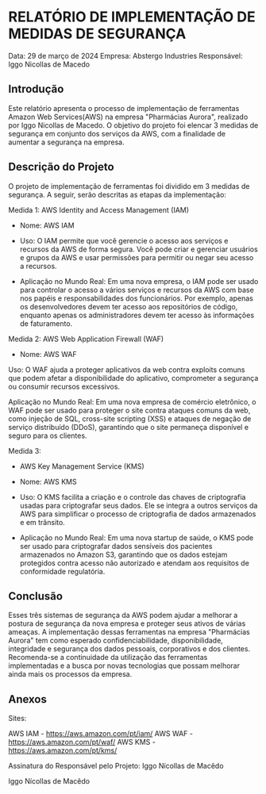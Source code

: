 # RELATÓRIO DE IMPLEMENTAÇÃO DE MEDIDAS DE SEGURANÇA

Data: 29 de março de 2024
Empresa: Abstergo Industries 
Responsável: Iggo Nicollas de Macedo

## Introdução
Este relatório apresenta o processo de implementação de ferramentas Amazon Web Services(AWS) na empresa "Pharmácias Aurora", realizado por Iggo Nicollas de Macedo. O objetivo do projeto foi elencar 3 medidas de segurança em conjunto dos serviços da AWS, com a finalidade de aumentar a segurança na empresa.

## Descrição do Projeto
O projeto de implementação de ferramentas foi dividido em 3 medidas de segurança. A seguir, serão descritas as etapas da implementação:

Medida 1: AWS Identity and Access Management (IAM)

- Nome: AWS IAM

- Uso: O IAM permite que você gerencie o acesso aos serviços e recursos da AWS de forma segura. Você pode criar e gerenciar usuários e grupos da AWS e usar permissões para permitir ou negar seu acesso a recursos.

- Aplicação no Mundo Real: Em uma nova empresa, o IAM pode ser usado para controlar o acesso a vários serviços e recursos da AWS com base nos papéis e responsabilidades dos funcionários. Por exemplo, apenas os desenvolvedores devem ter acesso aos repositórios de código, enquanto apenas os administradores devem ter acesso às informações de faturamento.


Medida 2: AWS Web Application Firewall (WAF)

- Nome: AWS WAF

Uso: O WAF ajuda a proteger aplicativos da web contra exploits comuns que podem afetar a disponibilidade do aplicativo, comprometer a segurança ou consumir recursos excessivos.

Aplicação no Mundo Real: Em uma nova empresa de comércio eletrônico, o WAF pode ser usado para proteger o site contra ataques comuns da web, como injeção de SQL, cross-site scripting (XSS) e ataques de negação de serviço distribuído (DDoS), garantindo que o site permaneça disponível e seguro para os clientes.


Medida 3: 

- AWS Key Management Service (KMS)

- Nome: AWS KMS

- Uso: O KMS facilita a criação e o controle das chaves de criptografia usadas para criptografar seus dados. Ele se integra a outros serviços da AWS para simplificar o processo de criptografia de dados armazenados e em trânsito.

- Aplicação no Mundo Real: Em uma nova startup de saúde, o KMS pode ser usado para criptografar dados sensíveis dos pacientes armazenados no Amazon S3, garantindo que os dados estejam protegidos contra acesso não autorizado e atendam aos requisitos de conformidade regulatória.


## Conclusão
Esses três sistemas de segurança da AWS podem ajudar a melhorar a postura de segurança da nova empresa e proteger seus ativos de várias ameaças. A implementação dessas ferramentas na empresa "Pharmácias Aurora" tem como esperado confidenciabilidade, disponibilidade, integridade e segurança dos dados pessoais, corporativos e dos clientes. Recomenda-se a continuidade da utilização das ferramentas implementadas e a busca por novas tecnologias que possam melhorar ainda mais os processos da empresa.

## Anexos

Sites: 

AWS IAM - https://aws.amazon.com/pt/iam/
AWS WAF - https://aws.amazon.com/pt/waf/
AWS KMS - https://aws.amazon.com/pt/kms/

Assinatura do Responsável pelo Projeto: Iggo Nícollas de Macêdo

Iggo Nícollas de Macêdo